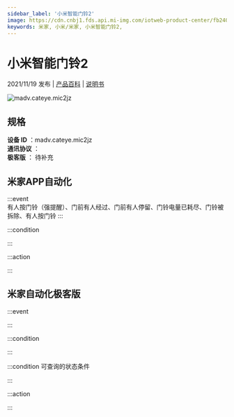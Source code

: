 ```yaml
---
sidebar_label: '小米智能门铃2'
image: https://cdn.cnbj1.fds.api.mi-img.com/iotweb-product-center/fb2408ffbeb98bd1a264791a278031e3_1625738899632.png?GalaxyAccessKeyId=AKVGLQWBOVIRQ3XLEW&Expires=9223372036854775807&Signature=TVH62uSnronSNYKN+hEP1eP5vM8=
keywords: 米家, 小米/米家, 小米智能门铃2, 
---
```

# 小米智能门铃2

2021/11/19 发布 | [产品百科](https://home.mi.com/webapp/content/baike/product/index.html?model=madv.cateye.mic2jz/) | [说明书](https://home.mi.com/views/introduction.html?model=madv.cateye.mic2jz&region=cn)

![madv.cateye.mic2jz](https://cdn.cnbj1.fds.api.mi-img.com/iotweb-product-center/fb2408ffbeb98bd1a264791a278031e3_1625738899632.png?GalaxyAccessKeyId=AKVGLQWBOVIRQ3XLEW&Expires=9223372036854775807&Signature=TVH62uSnronSNYKN+hEP1eP5vM8=)

## 规格  
> 
**设备 ID** ：madv.cateye.mic2jz  
**通讯协议** ：  
**极客版**  ： 待补充 


## 米家APP自动化  

:::event  
有人按门铃（强提醒）、门前有人经过、门前有人停留、门铃电量已耗尽、门铃被拆除、有人按门铃
:::

:::condition  

:::

:::action   

:::

## 米家自动化极客版  

:::event  

:::

:::condition  

:::

:::condition 可查询的状态条件  

:::

:::action  

:::

        
